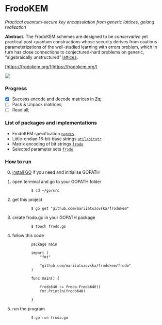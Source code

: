 # FrodoKEM

*Practical quantum-secure key encapsulation from generic lattices, golang realisation*

**Abstract.** The FrodoKEM schemes are designed to be _conservative_ yet practical post-quantum constructions whose security derives from cautious parameterizations of the well-studied learning with errors problem, which in turn has close connections to conjectured-hard problems on generic, “algebraically unstructured” [lattices](https://en.wikipedia.org/wiki/Lattice_(order)).

[https://frodokem.org/](https://frodokem.org/)

![](https://github.com/mariiatuzovska/frodokem/blob/master/img/frodo.jpg)

### Progress

- [x] Success encode and decode matrices in Zq;
- [ ] Pack & Unpack matrices;
- [ ] Read all;

### List of packages and implementations

* FrodoKEM specification [`papers`](https://github.com/mariiatuzovska/frodokem/blob/master/papers/FrodoKEM-specification-20190702.pdf)
* Little-endian 16-bit-base strings [`util/bitstr`](https://github.com/mariiatuzovska/frodokem/util/bitstr/bitstr.go)
* Matrix encoding of bit strings [`frodo`](https://github.com/mariiatuzovska/frodokem/blob/master/frodo/frodo.go)
* Selected parameter sets [`frodo`](https://github.com/mariiatuzovska/frodokem/blob/master/frodo/frodo.go)

### How to run

0. [install GO](https://golang.org/doc/install?download=go1.13.darwin-amd64.pkg) if you need and initialise GOPATH

1. open terminal and go to your GOPATH folder

```
            $ cd ~/go/src
```

2. get this project

```
            $ go get "github.com/mariiatuzovska/frodokem"
```

3. create frodo.go in your GOPATH package

```
            $ touch frodo.go
```

4. follow this code

```
            package main

            import (
                "fmt"

                "github.com/mariiatuzovska/frodokem/frodo"
            )

            func main() {

                frodo640 := frodo.Frodo640()
                fmt.Println(frodo640)

            }    
```

5. run the program

```
            $ go run frodo.go
```
